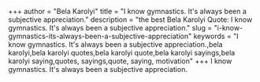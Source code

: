 +++
author = "Bela Karolyi"
title = "I know gymnastics. It's always been a subjective appreciation."
description = "the best Bela Karolyi Quote: I know gymnastics. It's always been a subjective appreciation."
slug = "i-know-gymnastics-its-always-been-a-subjective-appreciation"
keywords = "I know gymnastics. It's always been a subjective appreciation.,bela karolyi,bela karolyi quotes,bela karolyi quote,bela karolyi sayings,bela karolyi saying,quotes, sayings,quote, saying, motivation"
+++
I know gymnastics. It's always been a subjective appreciation.
